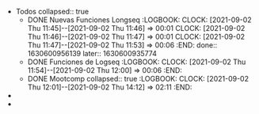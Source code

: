 - Todos
  collapsed:: true
	- DONE Nuevas Funciones Longseq
	  :LOGBOOK:
	  CLOCK: [2021-09-02 Thu 11:45]--[2021-09-02 Thu 11:46] =>  00:01
	  CLOCK: [2021-09-02 Thu 11:46]--[2021-09-02 Thu 11:47] =>  00:01
	  CLOCK: [2021-09-02 Thu 11:47]--[2021-09-02 Thu 11:53] =>  00:06
	  :END:
	  done:: 1630600956139
	  later:: 1630600935774
	- DONE  Funciones de Logseq
	  :LOGBOOK:
	  CLOCK: [2021-09-02 Thu 11:54]--[2021-09-02 Thu 12:00] =>  00:06
	  :END:
	- DONE Mootcomp
	  collapsed:: true
	  :LOGBOOK:
	  CLOCK: [2021-09-02 Thu 12:01]--[2021-09-02 Thu 14:12] =>  02:11
	  :END:
-
-